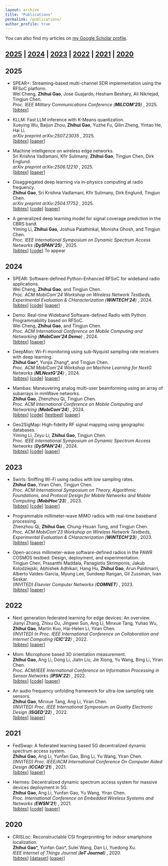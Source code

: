 ```yaml
---
layout: archive
title: "Publications"
permalink: /publications/
author_profile: true
---
```


You can also find my articles on
<a href="https://scholar.google.com/citations?hl=en&user=aDDBPo8AAAAJ">my Google Scholar profile</a>.

<!-- {% include base_path %} -->



## [2025](#year2025) | [2024](#year2024) | [2023](#year2023) | [2022](#year2022) | [2021](#year2021) | [2020](#year2020)



## <a name="year2025"></a> 2025

* SPEAR+: Streaming-based multi-channel SDR implementation using the RFSoC platform.<br>
  Wei Cheng, **Zhihui Gao**, Jose Guajardo, Hesham Beshary, Ali Niknejad, Tingjun Chen.<br>
  <i> Proc. IEEE Military Communications Conference (**MILCOM’25**) </i>, 2025.<br>
  [<a href="javascript:void(0)" onclick="(function(target, id) { if ($('#' + id).css('display') == 'block') { $('#' + id).hide('fast'); $(target).text('bibtex') } else { $('#' + id).show('fast'); $(target).text('bibtex▲') } })(this, 'bibtex-cheng2025spear');">bibtex</a>]
  <div id="bibtex-cheng2025spear" style="display:none">
  <pre>
    @article{wu2025kllm,
      title = {KLLM: Fast LLM inference with K-Means quantization},
      author = {Wu, Xueying and Zhou, Baijun and Gao, Zhihui and Fu, Yuzhe and Zheng, Qilin and He, Yintao and Li, Hai},
      journal = {arXiv preprint arXiv:2507.23035},
      year = {2025},
    }
  </pre>
  </div>

* KLLM: Fast LLM inference with K-Means quantization.<br>
  Xueying Wu, Baijun Zhou, **Zhihui Gao**, Yuzhe Fu, Qilin Zheng, Yintao He, Hai Li.<br>
  <i> arXiv preprint arXiv:2507.23035 </i>, 2025.<br>
  [<a href="javascript:void(0)" onclick="(function(target, id) { if ($('#' + id).css('display') == 'block') { $('#' + id).hide('fast'); $(target).text('bibtex') } else { $('#' + id).show('fast'); $(target).text('bibtex▲') } })(this, 'bibtex-wu2025kllm');">bibtex</a>]
  [[paper](https://arxiv.org/abs/2507.23035)]
  <!-- [[publisher](https://arxiv.org/abs/2507.23035)] -->
  <div id="bibtex-wu2025kllm" style="display:none">
  <pre>
    @article{wu2025kllm,
      title = {KLLM: Fast LLM inference with K-Means quantization},
      author = {Wu, Xueying and Zhou, Baijun and Gao, Zhihui and Fu, Yuzhe and Zheng, Qilin and He, Yintao and Li, Hai},
      journal = {arXiv preprint arXiv:2507.23035},
      year = {2025},
    }
  </pre>
  </div>

* Machine intelligence on wireless edge networks.<br>
  Sri Krishna Vadlamani, Kfir Sulimany, **Zhihui Gao**, Tingjun Chen, Dirk Englund.<br>
  <i> arXiv preprint arXiv:2506.12210 </i>, 2025.<br>
  [<a href="javascript:void(0)" onclick="(function(target, id) { if ($('#' + id).css('display') == 'block') { $('#' + id).hide('fast'); $(target).text('bibtex') } else { $('#' + id).show('fast'); $(target).text('bibtex▲') } })(this, 'bibtex-vadlamani2025machine');">bibtex</a>]
  [[paper](https://arxiv.org/abs/2506.12210)]
  <!-- [[publisher](https://arxiv.org/abs/2506.12210)] -->
  <div id="bibtex-vadlamani2025machine" style="display:none">
  <pre>
    @article{vadlamani2025machine,
      title = {Machine intelligence on wireless edge networks},
      author = {Vadlamani, Sri Krishna and Sulimany, Kfir and Gao, Zhihui and Chen, Tingjun and Englund, Dirk},
      journal = {arXiv preprint arXiv:2506.12210},
      year = {2025},
    }
  </pre>
  </div>

* Disaggregated deep learning via in-physics computing at radio frequency.<br>
  **Zhihui Gao**, Sri Krishna Vadlamani, Kfir Sulimany, Dirk Englund, Tingjun Chen.<br>
  <i> arXiv preprint arXiv:2504.17752 </i>, 2025.<br>
  [<a href="javascript:void(0)" onclick="(function(target, id) { if ($('#' + id).css('display') == 'block') { $('#' + id).hide('fast'); $(target).text('bibtex') } else { $('#' + id).show('fast'); $(target).text('bibtex▲') } })(this, 'bibtex-gao2025disaggregated');">bibtex</a>]
  [[code](https://github.com/functions-lab/WISE)]
  [[paper](https://arxiv.org/abs/2504.17752)]
  <!-- [[publisher](https://arxiv.org/abs/2504.17752)] -->
  <div id="bibtex-gao2025disaggregated" style="display:none">
  <pre>
    @article{gao2025disaggregated,
      title = {Disaggregated deep learning via in-physics computing at radio frequency},
      author = {Gao, Zhihui and Vadlamani, Sri Krishna and Sulimany, Kfir and Englund, Dirk and Chen, Tingjun},
      journal = {arXiv preprint arXiv:2504.17752},
      year = {2025},
    }
  </pre>
  </div>

* A generalized deep learning model for signal coverage prediction in the CBRS band.<br>
  Yiming Li, **Zhihui Gao**, Joshua Palathinkal, Monisha Ghosh, and Tingjun Chen.<br>
  <i> Proc. IEEE International Symposium on Dynamic Spectrum Access Networks (**DySPAN’25**) </i>, 2025.<br>
  [<a href="javascript:void(0)" onclick="(function(target, id) { if ($('#' + id).css('display') == 'block') { $('#' + id).hide('fast'); $(target).text('bibtex') } else { $('#' + id).show('fast'); $(target).text('bibtex▲') } })(this, 'bibtex-li2025a');">bibtex</a>]
  [[code](https://github.com/functions-lab/geo2sigmap)]
  To appear
  <div id="bibtex-li2025a" style="display:none">
  <pre>
  @inproceedings{li2025a,
    title={A generalized deep learning model for signal coverage prediction in the {CBRS} band},
    author={Li, Yiming and Gao, Zhihui and Palathinkal, Joshua and Ghosh, Monisha and Chen, Tingjun},
    booktitle={Proc. IEEE DySPAN'25},
    year={2025}
  }
  </pre>
  </div>

## <a name="year2024"></a> 2024

* SPEAR: Software-defined Python-Enhanced RFSoC for wideband radio applications.<br>
  Wei Cheng, **Zhihui Gao**, and Tingjun Chen.<br>
  <i> Proc. ACM MobiCom'24 Workshop on Wireless Network Testbeds, Experimental Evaluation & CHaracterization (**WiNTECH’24**) </i>, 2024.<br>
  [<a href="javascript:void(0)" onclick="(function(target, id) { if ($('#' + id).css('display') == 'block') { $('#' + id).hide('fast'); $(target).text('bibtex') } else { $('#' + id).show('fast'); $(target).text('bibtex▲') } })(this, 'bibtex-cheng2024spear');">bibtex</a>]
  [[code](https://github.com/functions-lab/SPEAR)]
  [[paper](https://dl.acm.org/doi/pdf/10.1145/3636534.3697310)]
  <!-- [[publisher](https://dl.acm.org/doi/pdf/10.1145/3636534.3697310)] -->
  <div id="bibtex-cheng2024spear" style="display:none">
  <pre>
  @inproceedings{cheng2024spear,
    title={Spear: Software-defined Python-enhanced {RFSoC} for wideband radio applications},
    author={Cheng, Wei and Gao, Zhihui and Chen, Tingjun},
    booktitle={Proc. ACM WiNTECH’24},
    year={2024}
  }
  </pre>
  </div>

* Demo: Real-time Wideband Software-defined Radio with Python Programmability based on RFSoC.<br>
  Wei Cheng, **Zhihui Gao**, and Tingjun Chen.<br>
  <i> Proc. ACM International Conference on Mobile Computing and Networking (**MobiCom'24 Demo**) </i>, 2024.<br>
  [<a href="javascript:void(0)" onclick="(function(target, id) { if ($('#' + id).css('display') == 'block') { $('#' + id).hide('fast'); $(target).text('bibtex') } else { $('#' + id).show('fast'); $(target).text('bibtex▲') } })(this, 'bibtex-cheng2024real');">bibtex</a>]
  [[paper](https://dl.acm.org/doi/pdf/10.1145/3636534.3698855)]
  <!-- [[publisher](https://dl.acm.org/doi/pdf/10.1145/3636534.3698855)] -->
  <div id="bibtex-cheng2024real" style="display:none">
  <pre>
  @inproceedings{cheng2024real,
    title={Real-time wideband software-defined radio with Python programmability based on {RFSoC}},
    author={Cheng, Wei and Gao, Zhihui and Chen, Tingjun},
    booktitle={Proc. ACM MobiCom'24 Demo},
    year={2024}
  }
  </pre>
  </div>

* DeepMon: Wi-Fi monitoring using sub-Nyquist sampling rate receivers with deep learning.<br>
  **Zhihui Gao**\*, Yunjia Zhang\*, and Tingjun Chen.<br>
  <i> Proc. ACM MobiCom'24 Workshop on Machine Learning for NextG Networks (**MLNextG’24**) </i>, 2024.<br>
  [<a href="javascript:void(0)" onclick="(function(target, id) { if ($('#' + id).css('display') == 'block') { $('#' + id).hide('fast'); $(target).text('bibtex') } else { $('#' + id).show('fast'); $(target).text('bibtex▲') } })(this, 'bibtex-gao2024deepmon');">bibtex</a>]
  [[code](https://github.com/zhihuigao/MLNextG2024-DeepMon)]
  [[paper](https://dl.acm.org/doi/pdf/10.1145/3636534.3698250)]
  <!-- [[publisher](https://dl.acm.org/doi/10.1145/3636534.3649390)] -->
  <div id="bibtex-gao2024deepmon" style="display:none">
  <pre>
  @inproceedings{gao2024deepmon,
    title={DeepMon: {Wi-Fi} monitoring using sub-Nyquist sampling rate receivers with deep learning},
    author={Gao, Zhihui and Zhang, Yunjia and Chen, Tingjun},
    booktitle={Proc. ACM MLNextG'24},
    year={2024}
  }
  </pre>
  </div>

* Mambas: Maneuvering analog multi-user beamforming using an array of subarrays in mmWave networks.<br>
  **Zhihui Gao**, Zhenzhou Qi, Tingjun Chen.<br>
  <i> Proc. ACM International Conference on Mobile Computing and Networking (**MobiCom'24**) </i>, 2024.<br>
  [<a href="javascript:void(0)" onclick="(function(target, id) { if ($('#' + id).css('display') == 'block') { $('#' + id).hide('fast'); $(target).text('bibtex') } else { $('#' + id).show('fast'); $(target).text('bibtex▲') } })(this, 'bibtex-gao2024mambas');">bibtex</a>]
  [[code](https://github.com/functions-lab/MAMBAS-MobiCom2024)]
  [[testbed](https://wiki.cosmos-lab.org/wiki/Tutorials/Wireless/mmwavePaamLinkRate)]
  [[paper](https://dl.acm.org/doi/pdf/10.1145/3636534.3649390)]
  <!-- [[publisher](https://dl.acm.org/doi/10.1145/3636534.3649390)] -->
  <div id="bibtex-gao2024mambas" style="display:none">
  <pre>
  @inproceedings{gao2024mambas,
    title={Mambas: Maneuvering analog multi-user beamforming using an array of subarrays in {mmWave} networks},
    author={Gao, Zhihui and Qi, Zhenzhou and Chen, Tingjun},
    booktitle={Proc. ACM MobiCom'24},
    year={2024}
  }
  </pre>
  </div>

* Geo2SigMap: High-fidelity RF signal mapping using geographic databases.<br>
  Yiming Li, Zeyu Li, **Zhihui Gao**, Tingjun Chen.<br>
  <i> Proc. IEEE International Symposium on Dynamic Spectrum Access Networks (**DySPAN’24**) </i>, 2024.<br>
  [<a href="javascript:void(0)" onclick="(function(target, id) { if ($('#' + id).css('display') == 'block') { $('#' + id).hide('fast'); $(target).text('bibtex') } else { $('#' + id).show('fast'); $(target).text('bibtex▲') } })(this, 'bibtex-li2024geo2sigmap');">bibtex</a>]
  [[code](https://github.com/functions-lab/geo2sigmap)]
  [[paper](https://ieeexplore.ieee.org/document/10632773)]
  <!-- [[publisher](https://ieeexplore.ieee.org/document/10632773)] -->
  <div id="bibtex-li2024geo2sigmap" style="display:none">
  <pre>
  @inproceedings{li2024geo2sigmap,
    title={Geo2SigMap: High-fidelity {RF} signal mapping using geographic databases},
    author={Li, Yiming and Li, Zeyu and Gao, Zhihui and Chen, Tingjun},
    booktitle={Proc. IEEE DySPAN'24},
    year={2024}
  }
  </pre>
  </div>



## <a name="year2023"></a> 2023

* Swirls: Sniffing Wi-Fi using radios with low sampling rates.<br>
  **Zhihui Gao**, Yiran Chen, Tingjun Chen.<br>
  <i> Proc. ACM International Symposium on Theory, Algorithmic Foundations, and Protocol Design for Mobile Networks and Mobile Computing (**MobiHoc’23**) </i>, 2023.<br>
  [<a href="javascript:void(0)" onclick="(function(target, id) { if ($('#' + id).css('display') == 'block') { $('#' + id).hide('fast'); $(target).text('bibtex') } else { $('#' + id).show('fast'); $(target).text('bibtex▲') } })(this, 'bibtex-gao2023swirls');">bibtex</a>]
  [[code](https://github.com/functions-lab/SWIRLS-MobiHoc2023)]
  [[paper](https://dl.acm.org/doi/abs/10.1145/3565287.3610279)]
  <!-- [[publisher](https://dl.acm.org/doi/abs/10.1145/3565287.3610279)] -->
  <div id="bibtex-gao2023swirls" style="display:none">
  <pre>
  @inproceedings{gao2023swirls,
    title={Swirls: Sniffing {Wi-Fi} using radios with low sampling rates},
    author={Gao, Zhihui and Chen, Yiran and Chen, Tingjun},
    booktitle={Proc. ACM MobiHoc'23},
    year={2023}}
  }
  </pre>
  </div>

* Programmable millimeter-wave MIMO radios with real-time baseband processing.<br>
  Zhenzhou Qi, **Zhihui Gao**, Chung-Hsuan Tung, and Tingjun Chen.<br>
  <i> Proc. ACM MobiCom'23 Workshop on Wireless Network Testbeds, Experimental Evaluation & CHaracterization (**WiNTECH’23**) </i>, 2023.<br>
  [<a href="javascript:void(0)" onclick="(function(target, id) { if ($('#' + id).css('display') == 'block') { $('#' + id).hide('fast'); $(target).text('bibtex') } else { $('#' + id).show('fast'); $(target).text('bibtex▲') } })(this, 'bibtex-qi2023programmable');">bibtex</a>]
  [[paper](https://dl.acm.org/doi/10.1145/3615453.3616521)]
  <!-- [[publisher](https://dl.acm.org/doi/10.1145/3615453.3616521)] -->
  <div id="bibtex-qi2023programmable" style="display:none">
  <pre>
  @inproceedings{qi2023programmable,
    title={Programmable millimeter-wave {MIMO} radios with real-time baseband processing},
    author={Qi, Zhenzhou and Gao, Zhihui and Tung, Chung-Hsuan and Chen, Tingjun},
    booktitle={Proc. ACM WiNTECH’23},
    year={2023}
  }
  </pre>
  </div>

* Open-access millimeter-wave software-defined radios in the PAWR COSMOS testbed: Design, deployment, and experimentation.<br>
  Tingjun Chen, Prasanthi Maddala, Panagiotis Skrimponis, Jakub Kolodziejski, Abhishek Adhikari, Hang Hu, **Zhihui Gao**, Arun Paidimarri, Alberto Valdes-Garcia, Myung Lee, Sundeep Rangan, Gil Zussman, Ivan Seskar.<br>
  <i> (INVITED) Elsevier Computer Networks (**COMNET**) </i>, 2023.<br>
  [<a href="javascript:void(0)" onclick="(function(target, id) { if ($('#' + id).css('display') == 'block') { $('#' + id).hide('fast'); $(target).text('bibtex') } else { $('#' + id).show('fast'); $(target).text('bibtex▲') } })(this, 'bibtex-chen2023open');">bibtex</a>]
  [[paper](https://www.sciencedirect.com/science/article/abs/pii/S1389128623003675?via%3Dihub)]
  <!-- [[publisher](https://www.sciencedirect.com/science/article/abs/pii/S1389128623003675?via%3Dihub)] -->
  <div id="bibtex-chen2023open" style="display:none">
  <pre>
  @article{chen2023open,
    title={Open-access millimeter-wave software-defined radios in the {PAWR} {COSMOS} testbed: Design, deployment, and experimentation},
    author={Chen, Tingjun and Maddala, Prasanthi and Skrimponis, Panagiotis and Kolodziejski, Jakub and Adhikari, Abhishek and Hu, Hang and Gao, Zhihui and Paidimarri, Arun and Valdes-Garcia, Alberto and Lee, Myung and others},
    journal={Computer Networks},
    volume={234},
    pages={109922},
    year={2023},
    publisher={Elsevier}
  }
  </pre>
  </div>



## <a name="year2022"></a> 2022

* Next generation federated learning for edge devices: An overview.<br>
  Jianyi Zhang, Zhixu Du, Jingwei Sun, Ang Li, Minxue Tang, Yuhao Wu, **Zhihui Gao**, Martin Kuo, Hai-Helen Li, Yiran Chen.<br>
  <i>  (INVITED) In Proc. IEEE International Conference on Collaboration and Internet Computing (**CIC’22**) </i>, 2022.<br>
  [<a href="javascript:void(0)" onclick="(function(target, id) { if ($('#' + id).css('display') == 'block') { $('#' + id).hide('fast'); $(target).text('bibtex') } else { $('#' + id).show('fast'); $(target).text('bibtex▲') } })(this, 'bibtex-zhang2022next');">bibtex</a>]
  [[paper](https://ieeexplore.ieee.org/abstract/document/10061731)]
  <!-- [[publisher](https://ieeexplore.ieee.org/abstract/document/10061731)] -->
  <div id="bibtex-zhang2022next" style="display:none">
  <pre>
  @inproceedings{zhang2022next,
    title={Next generation federated learning for edge devices: An overview},
    author={Zhang, Jianyi and Du, Zhixu and Sun, Jingwei and Li, Ang and Tang, Minxue and Wu, Yuhao and Gao, Zhihui and Kuo, Martin and Li, Hai-Helen and Chen, Yiran},
    booktitle={Proc. IEEE CIC'22},
    year={2022}
  }
  </pre>
  </div>

* Mom: Microphone based 3D orientation measurement.<br>
  **Zhihui Gao**, Ang Li, Dong Li, Jialin Liu, Jie Xiong, Yu Wang, Bing Li, Yiran Chen.<br>
  <i> Proc. ACM/IEEE International Conference on Information Processing in Sensor Networks (**IPSN’22**) </i>, 2022.<br>
  [<a href="javascript:void(0)" onclick="(function(target, id) { if ($('#' + id).css('display') == 'block') { $('#' + id).hide('fast'); $(target).text('bibtex') } else { $('#' + id).show('fast'); $(target).text('bibtex▲') } })(this, 'bibtex-gao2022mom');">bibtex</a>]
  [[code](https://github.com/zhihuigao/IPSN2022-MOM)]
  [[paper](https://ieeexplore.ieee.org/abstract/document/9826109)]
  <!-- [[publisher](https://ieeexplore.ieee.org/abstract/document/9826109)] -->
  <div id="bibtex-gao2022mom" style="display:none">
  <pre>
  @inproceedings{gao2022mom,
    title={Mom: Microphone based {3D} orientation measurement},
    author={Gao, Zhihui and Li, Ang and Li, Dong and Liu, Jialin and Xiong, Jie and Wang, Yu and Li, Bing and Chen, Yiran},
    booktitle={Proc. ACM/IEEE IPSN'22},
    year={2022},
  }
  </pre>
  </div>

* An audio frequency unfolding framework for ultra-low sampling rate sensors.<br>
  **Zhihui Gao**, Minxue Tang, Ang Li, Yiran Chen.<br>
  <i> (INVITED) Proc. IEEE International Symposium on Quality Electronic Design (**ISQED’22**) </i>, 2022.<br>
  [<a href="javascript:void(0)" onclick="(function(target, id) { if ($('#' + id).css('display') == 'block') { $('#' + id).hide('fast'); $(target).text('bibtex') } else { $('#' + id).show('fast'); $(target).text('bibtex▲') } })(this, 'bibtex-gao2022audio');">bibtex</a>]
  [[paper](https://ieeexplore.ieee.org/document/9806149)]
  <!-- [[publisher](https://ieeexplore.ieee.org/document/9806149)] -->
  <div id="bibtex-gao2022audio" style="display:none">
  <pre>
  @inproceedings{gao2022audio,
    title={An audio frequency unfolding framework for ultra-low sampling rate sensors},
    author={Gao, Zhihui and Tang, Minxue and Li, Ang and Chen, Yiran},
    booktitle={Proc. IEEE ISQED'22},
    year={2022}
  }
  </pre>
  </div>



## <a name="year2021"></a> 2021

* FedSwap: A federated learning based 5G decentralized dynamic spectrum access system.<br>
  **Zhihui Gao**, Ang Li, Yunfan Gao, Bing Li, Yu Wang, Yiran Chen.<br>
  <i> (INVITED) Proc. IEEE/ACM International Conference On Computer Aided Design (**ICCAD’21**) </i>, 2021.<br>
  [<a href="javascript:void(0)" onclick="(function(target, id) { if ($('#' + id).css('display') == 'block') { $('#' + id).hide('fast'); $(target).text('bibtex') } else { $('#' + id).show('fast'); $(target).text('bibtex▲') } })(this, 'bibtex-gao2021fedswap');">bibtex</a>]
  [[paper](https://ieeexplore.ieee.org/document/9643496)]
  <!-- [[publisher](https://ieeexplore.ieee.org/document/9643496)] -->
  <div id="bibtex-gao2021fedswap" style="display:none">
  <pre>
  @inproceedings{gao2021fedswap,
    title={FedSwap: A federated learning based {5G} decentralized dynamic spectrum access system},
    author={Gao, Zhihui and Li, Ang and Gao, Yunfan and Li, Bing and Wang, Yu and Chen, Yiran},
    booktitle={IEEE/ACM ICCAD'21},
    year={2021},
  }
  </pre>
  </div>

* Hermes: Decentralized dynamic spectrum access system for massive devices deployment in 5G.<br>
  **Zhihui Gao**, Ang Li, Yunfan Gao, Yu Wang, Yiran Chen.<br>
  <i> Proc. International Conference on Embedded Wireless Systems and Networks (**EWSN'21**) </i>, 2021.<br>
  [<a href="javascript:void(0)" onclick="(function(target, id) { if ($('#' + id).css('display') == 'block') { $('#' + id).hide('fast'); $(target).text('bibtex') } else { $('#' + id).show('fast'); $(target).text('bibtex▲') } })(this, 'bibtex-gao2021hermes');">bibtex</a>]
  [[code](https://github.com/zhihuigao/EWSN2021-Hermes)]
  [[paper](https://dl.acm.org/doi/10.5555/3451271.3451273)]
  <!-- [[publisher](https://dl.acm.org/doi/10.5555/3451271.3451273)] -->
  <div id="bibtex-gao2021hermes" style="display:none">
  <pre>
  @inproceedings{gao2021hermes,
    title={Hermes: Decentralized dynamic spectrum access system for massive devices deployment in {5G}},
    author={Gao, Zhihui and Li, Ang and Gao, Yunfan and Wang, Yu and Chen, Yiran},
    booktitle={Proc. ACM EWSN'21},
    year={2021},
  }
  </pre>
  </div>



## <a name="year2020"></a> 2020

* CRISLoc: Reconstructable CSI fingerprinting for indoor smartphone localization.<br>
  **Zhihui Gao**\*, Yunfan Gao\*, Sulei Wang, Dan Li, Yuedong Xu.<br>
  <i> IEEE Internet of Things Journal (**IoT Journal**) </i>, 2020.<br>
  [<a href="javascript:void(0)" onclick="(function(target, id) { if ($('#' + id).css('display') == 'block') { $('#' + id).hide('fast'); $(target).text('bibtex') } else { $('#' + id).show('fast'); $(target).text('bibtex▲') } })(this, 'bibtex-gao2020crisloc');">bibtex</a>]
  [[dataset](https://github.com/zhihuigao/CRISLoc_dataset)]
  [[paper](https://ieeexplore.ieee.org/abstract/document/9187854)]
  <!-- [[publisher](https://ieeexplore.ieee.org/abstract/document/9187854)] -->
  <div id="bibtex-gao2020crisloc" style="display:none">
  <pre>
  @article{gao2020crisloc,
    title={CRISLoc: Reconstructable {CSI} fingerprinting for indoor smartphone localization},
    author={Gao, Zhihui and Gao, Yunfan and Wang, Sulei and Li, Dan and Xu, Yuedong},
    journal={IEEE Internet of Things Journal},
    volume={8},
    number={5},
    pages={3422--3437},
    year={2020},
    publisher={IEEE}
  }
  </pre>
  </div>
